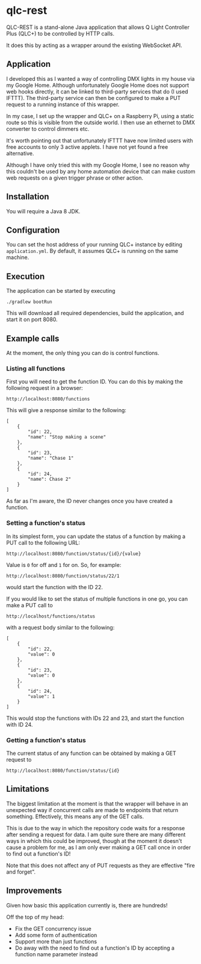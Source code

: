 # qlc-rest

QLC-REST is a stand-alone Java application that allows Q Light Controller Plus (QLC+) to be controlled by HTTP calls.

It does this by acting as a wrapper around the existing WebSocket API.

## Application

I developed this as I wanted a way of controlling DMX lights in my house via my Google Home. Although unfortunately Google Home does not support web hooks directly, it can be linked to third-party services that do (I used IFTTT). The third-party service can then be configured to make a PUT request to a running instance of this wrapper.

In my case, I set up the wrapper and QLC+ on a Raspberry Pi, using a static route so this is visible from the outside world. I then use an ethernet to DMX converter to control dimmers etc.

It's worth pointing out that unfortunately IFTTT have now limited users with free accounts to only 3 active applets. I have not yet found a free alternative.

Although I have only tried this with my Google Home, I see no reason why this couldn't be used by any home automation device that can make custom web requests on a given trigger phrase or other action.

## Installation

You will require a Java 8 JDK.

## Configuration

You can set the host address of your running QLC+ instance by editing `application.yml`. By default, it assumes QLC+ is running on the same machine.

## Execution

The application can be started by executing

```
./gradlew bootRun
```

This will download all required dependencies, build the application, and start it on port 8080.

## Example calls

At the moment, the only thing you can do is control functions. 

### Listing all functions

First you will need to get the function ID. You can do this by making the following request in a browser:

```
http://localhost:8080/functions
```

This will give a response similar to the following:

```
[
    {
        "id": 22,
        "name": "Stop making a scene"
    },
    {
        "id": 23,
        "name": "Chase 1"
    },
    {
        "id": 24,
        "name": Chase 2"
    }
]
```

As far as I'm aware, the ID never changes once you have created a function.

### Setting a function's status

In its simplest form, you can update the status of a function by making a PUT call to the following URL:

```
http://localhost:8080/function/status/{id}/{value}
```

Value is `0` for off and `1` for on. So, for example:

```
http://localhost:8080/function/status/22/1
```

would start the function with the ID 22.

If you would like to set the status of multiple functions in one go, you can make a PUT call to

```
http://localhost/functions/status
```

with a request body similar to the following:

```
[
    {
        "id": 22,
        "value": 0
    },
    {
        "id": 23,
        "value": 0
    },
    {
        "id": 24,
        "value": 1
    }
]
```

This would stop the functions with IDs 22 and 23, and start the function with ID 24.

### Getting a function's status

The current status of any function can be obtained by making a GET request to

```
http://localhost:8080/function/status/{id}
```

## Limitations

The biggest limitation at the moment is that the wrapper will behave in an unexpected way if concurrent calls are made to endpoints that return something. Effectively, this means any of the GET calls.

This is due to the way in which the repository code waits for a response after sending a request for data.  I am quite sure there are many different ways in which this could be improved, though at the moment it doesn't cause a problem for me, as I am only ever making a GET call once in order to find out a function's ID!

Note that this does not affect any of PUT requests as they are effective "fire and forget".

## Improvements

Given how basic this application currently is, there are hundreds!

Off the top of my head:

- Fix the GET concurrency issue
- Add some form of authentication
- Support more than just functions
- Do away with the need to find out a function's ID by accepting a function name parameter instead
